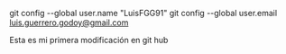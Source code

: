 git config --global user.name "LuisFGG91"
git config --global user.email luis.guerrero.godoy@gmail.com


Esta es mi primera modificación en git hub